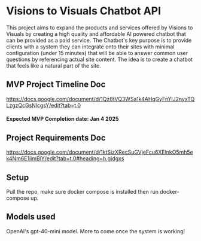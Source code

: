 # Visions to Visuals Chatbot API
This project aims to expand the products and services offered by Visions to Visuals by creating a high quality and affordable AI powered chatbot that can be provided as a paid service.  The Chatbot's key purpose is to provide clients with a system they can integrate onto their sites with minimal configuration (under 15 minutes) that will be able to answer common user questions by referencing actual site content.  The idea is to create a chatbot that feels like a natural part of the site.

## MVP Project Timeline Doc
https://docs.google.com/document/d/1Qz8tVQ3WSa1k4AHqGyFnYlJ2nyxTQLzgzQcGsNlcgsY/edit?tab=t.0
#### Expected MVP Completion date: Jan 4 2025

## Project Requirements Doc
https://docs.google.com/document/d/1ktSizXRecSuGVjeFcu6XElnkO5mh5ek4Nm6E1iimBlY/edit?tab=t.0#heading=h.gjdgxs

## Setup 
Pull the repo, make sure docker compose is installed then run docker-compose up.  

## Models used
OpenAI's gpt-40-mini model.  More to come once the system is working!
